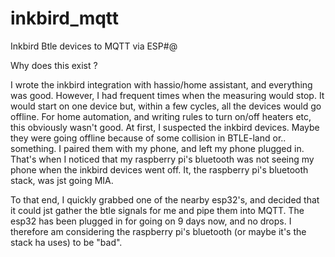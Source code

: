 # inkbird_mqtt
Inkbird Btle devices to MQTT via ESP#@

Why does this exist ?

I wrote the inkbird integration with hassio/home assistant, and everything was good. However, I had frequent times when the measuring would stop. It would start on one device but, within a few cycles, all the devices would go offline. For home automation, and writing rules to turn on/off heaters etc, this obviously wasn't good. At first, I suspected the inkbird devices. Maybe they were going offline because of some collision in BTLE-land or.. something. I paired them with my phone, and left my phone plugged in. That's when I noticed that my raspberry pi's bluetooth was not seeing my phone when the inkbird devices went off. It, the raspberry pi's bluetooth stack, was jst going MIA. 

To that end, I quickly grabbed one of the nearby esp32's, and decided that it could jst gather the btle signals for me and pipe them into MQTT. The esp32 has been plugged in for going on 9 days now, and no drops. I therefore am considering the raspberry pi's bluetooth (or maybe it's the stack ha uses) to be "bad". 
